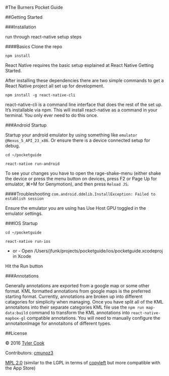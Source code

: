 #The Burners Pocket Guide

##Getting Started

###Installation

run through react-native setup steps

####Basics
Clone the repo

`npm install`

React Native requires the basic setup explained at React Native Getting Started.

After installing these dependencies there are two simple commands to get a React Native project all set up for development.

`npm install -g react-native-cli`

react-native-cli is a command line interface that does the rest of the set up. It’s installable via npm. This will install react-native as a command in your terminal. You only ever need to do this once.

###Android Startup

Startup your android emulator by using something like `emulator @Nexus_5_API_23_x86`. Or ensure there is a device connected setup for debug.

`cd ~/pocketguide`

`react-native run-android`

To see your changes you have to open the rage-shake-menu (either shake the device or press the menu button on devices, press F2 or Page Up for emulator, ⌘+M for Genymotion), and then press `Reload JS`.

####Troubleshooting
`com.android.ddmlib.InstallException: Failed to establish session`

Ensure the emulator you are using has Use Host GPU toggled in the emulator settings.


###IOS Startup

`cd ~/pocketguide`

`react-native run-ios`
- or -
Open /Users/jfunk/projects/pocketguide/ios/pocketguide.xcodeproj in Xcode

Hit the Run button

###Annotations

Generally annotations are exported from a google map or some other format. KML formatted annotations from google maps is the preferred starting format. Currently, annotations are broken up into different catagories for simplicity when managing. Once you have split all of the KML annotaitons into their separate categories KML file use the `npm run map-data:build` command to transform the KML annotations into `react-native-mapbox-gl` compatible annotations. You will need to manually configure the annotaitonImage for annotaitons of different types.

##License

© 2016 [Tyler Cook](https://github.com/jayfunk)

Contributors: [cmunoz3](https://github.com/cmunoz3)

[MPL 2.0](https://www.mozilla.org/MPL/2.0/) (similar to the LGPL in terms of [copyleft](https://en.wikipedia.org/wiki/Copyleft) but more compatible with the App Store)